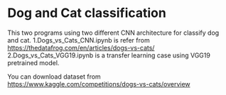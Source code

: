# Dog and Cat classification
This two programs using two different CNN architecture for classify dog and cat.
1.Dogs_vs_Cats_CNN.ipynb is refer from https://thedatafrog.com/en/articles/dogs-vs-cats/
2.Dogs_vs_Cats_VGG19.ipynb is a transfer learning case using VGG19 pretrained model.

You can download dataset from https://www.kaggle.com/competitions/dogs-vs-cats/overview
